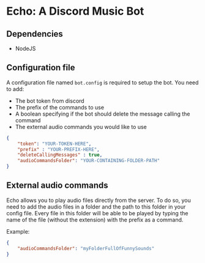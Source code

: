 # Echo: A Discord Music Bot

## Dependencies
- NodeJS

## Configuration file
A configuration file named `bot.config` is required to setup the bot. You need to add:
- The bot token from discord
- The prefix of the commands to use
- A boolean specifying if the bot should delete the message calling the command
- The external audio commands you would like to use

```json
{
	"token": "YOUR-TOKEN-HERE",
	"prefix" : "YOUR-PREFIX-HERE",
	"deleteCallingMessages" : true,
	"audioCommandsFolder": "YOUR-CONTAINING-FOLDER-PATH"
}
```

## External audio commands
Echo allows you to play audio files directly from the server. To do so, you need to add the audio files in a folder and the path to this folder in your config file. Every file in this folder will be able to be played by typing the name of the file (without the extension) with the prefix as a command.

Example:
```json
{
	"audioCommandsFolder": "myFolderFullOfFunnySounds"
}
```
